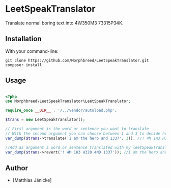 LeetSpeakTranslator
========

Translate normal boring text into 4W350M3 73315P34K.

Installation
------------

With your command-line:

	git clone https://github.com/Morphbreed/LeetSpeakTranslator.git
	composer install


Usage
-----
```php

<?php
use Morphbreed\LeetSpeakTranslator\LeetSpeakTranslator;

require_once __DIR__ . '/../vendor/autoload.php';

$trans = new LeetSpeakTranslator();

// First argument is the word or sentence you want to translate
// With the second argument you can choose between 1 and 3 to decide how 1337 your word/sentence should be
var_dump($trans->translate('I am the hero and 1337', 3)); //! 4M 1H3 H320 4ND 1337

//Add as argument a word or sentence translated with my leetSpeakTranslator to transform the text into "normal"
var_dump($trans->revert('! 4M 1H3 H320 4ND 1337')); //I am the hero and 1337
```

Author
------

- [Matthias Jänicke]
